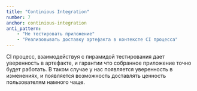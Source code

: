 ```yaml
---
title: "Continious Integration"
number: 7
anchor: continious-integration
anti_pattern:
    - "Не тестировать приложение"
    - "Реализовывать доставку артефакта в контексте CI процесса"
---
```


CI процесс, взаимодействуя с пирамидой тестирования дает уверенность в артефакте, и гарантии что собранное приложение точно будет работать. В таком случае у нас появляется уверенность в изменениях, и появляется возможность доставлять ценность пользователям намного чаще.